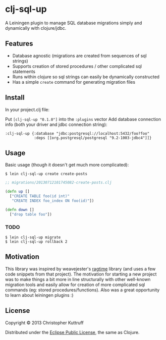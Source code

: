 # clj-sql-up
A Leiningen plugin to manage SQL database migrations simply and dynamically with clojure/jdbc.

## Features
* Database agnostic (migrations are created from sequences of sql strings)
* Supports creation of stored procedures / other complicated sql statements
* Runs within clojure so sql strings can easily be dynamically constructed
* Has a simple `create` command for generating migration files

## Install
In your project.clj file:

Put `[clj-sql-up "0.1.0"]` into the `:plugins` vector 
Add database connection info (both your driver and jdbc connection string):

    :clj-sql-up {:database "jdbc:postgresql://localhost:5432/foo?foo"
                 :deps [[org.postgresql/postgresql "9.2-1003-jdbc4"]]}

## Usage
Basic usage (though it doesn't get much more complicated):

    $ lein clj-sql-up create create-posts

```clojure
;; migrations/20130712101745082-create-posts.clj

(defn up []
  ["CREATE TABLE foo(id int)"
   "CREATE INDEX foo_index ON foo(id)"])

(defn down []
  ["drop table foo"])
```
### TODO
	$ lein clj-sql-up migrate
    $ lein clj-sql-up rollback 2

## Motivation
This library was inspired by weavejester's [ragtime](https://github.com/weavejester/ragtime/) library (and uses a few code snippets from that project).  The motivation for starting a new project was to make things a bit more in line structurally with other well-known migration tools and easily allow for creation of more complicated sql commands (eg: stored procedures/functions).  Also was a great opportunity to learn about leiningen plugins :)

## License
Copyright © 2013 Christopher Kuttruff

Distributed under the [Eclipse Public License](http://www.eclipse.org/legal/epl-v10.html), the same as Clojure.
